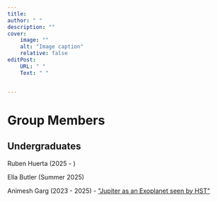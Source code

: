 ```yaml
---
title: 
author: " "
description: "" 
cover:
    image: ""
    alt: "Image caption"
    relative: false
editPost:
    URL: " "
    Text: " "


---
```

# Group Members

## Undergraduates
Ruben Huerta (2025 - )     </p>
Ella Butler  (Summer 2025) </p>
Animesh Garg (2023 - 2025) - <a href = "https://github.com/sanimesh2003/Garg-Miles-Jupiter">"Jupiter as an Exoplanet seen by HST"</a></p>



